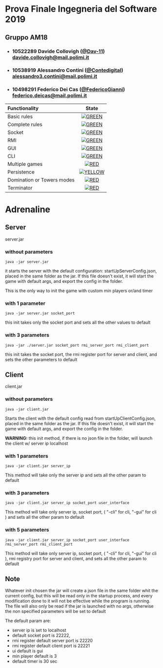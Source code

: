 # Prova Finale Ingegneria del Software 2019
## Gruppo AM18

- ###   10522289    Davide Collovigh ([@Dav-11](https://github.com/Dav-11))<br>davide.collovigh@mail.polimi.it
- ###   10538919    Alessandro Contini ([@Contedigital](https://github.com/Contedigital))<br>alessandro3.contini@mail.polimi.it
- ###   10498291    Federico Dei Cas ([@FedericoGianni](https://github.com/FedericoGianni))<br>federico.deicas@mail.polimi.it

| Functionality | State |
|:-----------------------|:------------------------------------:|
| Basic rules |[![GREEN](https://placehold.it/15/44bb44/44bb44)](#)
| Complete rules |[![GREEN](https://placehold.it/15/44bb44/44bb44)](#)
| Socket | [![GREEN](https://placehold.it/15/44bb44/44bb44)](#)
| RMI | [![GREEN](https://placehold.it/15/44bb44/44bb44)](#) |
| GUI | [![GREEN](https://placehold.it/15/44bb44/44bb44)](#) |
| CLI |[![GREEN](https://placehold.it/15/44bb44/44bb44)](#) |
| Multiple games | [![RED](https://placehold.it/15/f03c15/f03c15)](#) |
| Persistence | [![YELLOW](https://placehold.it/15/ffdd00/ffdd00)](#)|
| Domination or Towers modes | [![RED](https://placehold.it/15/f03c15/f03c15)](#) |
| Terminator | [![RED](https://placehold.it/15/f03c15/f03c15)](#) |

<!--
[![RED](https://placehold.it/15/f03c15/f03c15)](#)
[![YELLOW](https://placehold.it/15/ffdd00/ffdd00)](#)
[![GREEN](https://placehold.it/15/44bb44/44bb44)](#)
-->

# Adrenaline


## Server
server.jar


### without parameters 
```
java -jar server.jar
```

it starts the server with the default configuration: startUpServerConfig.json, placed in the same folder as the jar.
If this file doesn't exist, it will start the game with default args, and export the config in the folder.

This is the only way to init the game with custom min players or/and timer

### with 1 parameter
```
java -jar server.jar socket_port
```

this init takes only the socket port and sets all the other values to default

### with 3 parameters
```
java -jar ./server.jar socket_port rmi_server_port rmi_client_port
```

this init takes the socket port, the rmi register port for server and client, and sets the other parameters to default 



## Client
client.jar

### without parameters 
```
java -jar client.jar
```

Starts the client with the default config read from startUpClientConfig.json, placed in the same folder as the jar.
If this file doesn't exist, it will start the game with default args, and export the config in the folder.

**WARNING:** this init method, if there is no json file in the folder, will launch the client w/ server ip localhost

### with 1 parameters
```
java -jar client.jar server_ip
```

This method will take only the server ip and sets all the other param to default

### with 3 parameters
```
java -jar client.jar server_ip socket_port user_interface
```

This method will take only server ip, socket port, ( "-cli" for cli, "-gui" for cli ) and sets all the other param to default

### with 5 parameters
```
java -jar client.jar server_ip socket_port user_interface rmi_server_port rmi_client_port
```

This method will take only server ip, socket port, ( "-cli" for cli, "-gui" for cli ), rmi registry port for server and client, and sets all the other param to default

## Note

Whatever init chosen the jar will create a json file in the same folder whit the current config, but this will be read only in the startup process, and every modification done to it will not be effective while the program is running.
The file will also only be read if the jar is launched with no args, otherwise the non specified parameters will be set to default

The default param are:
 
* server ip is set to localhost
* default socket port is 22222, 
* rmi register default server port is 22220
* rmi register default client port is 22221
* ui default is gui
* min player default is 3
* default timer is 30 sec